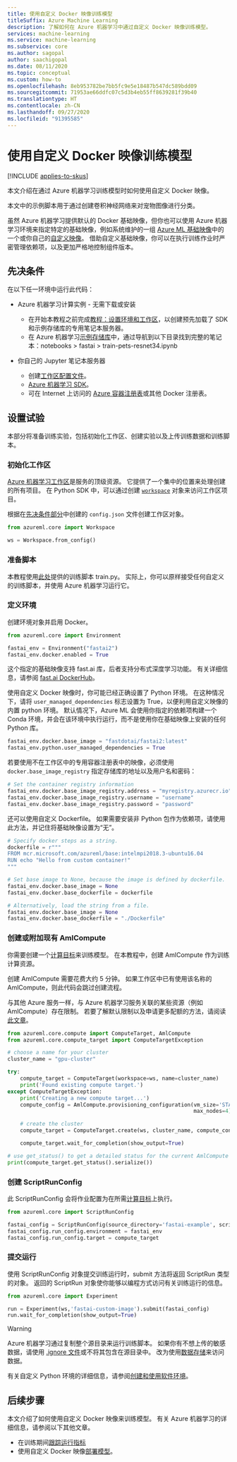 ```yaml
---
title: 使用自定义 Docker 映像训练模型
titleSuffix: Azure Machine Learning
description: 了解如何在 Azure 机器学习中通过自定义 Docker 映像训练模型。
services: machine-learning
ms.service: machine-learning
ms.subservice: core
ms.author: sagopal
author: saachigopal
ms.date: 08/11/2020
ms.topic: conceptual
ms.custom: how-to
ms.openlocfilehash: 8eb953782be7bb5fc9e5e18487b547dc589bdd09
ms.sourcegitcommit: 71953ae66ddfc07c5d3b4eb55ff8639281f39b40
ms.translationtype: HT
ms.contentlocale: zh-CN
ms.lasthandoff: 09/27/2020
ms.locfileid: "91395585"
---
```

# <a name="train-a-model-using-a-custom-docker-image"></a>使用自定义 Docker 映像训练模型
[!INCLUDE [applies-to-skus](../../includes/aml-applies-to-basic-enterprise-sku.md)]

本文介绍在通过 Azure 机器学习训练模型时如何使用自定义 Docker 映像。 

本文中的示例脚本用于通过创建卷积神经网络来对宠物图像进行分类。 

虽然 Azure 机器学习提供默认的 Docker 基础映像，但你也可以使用 Azure 机器学习环境来指定特定的基础映像，例如系统维护的一组 [Azure ML 基础映像](https://github.com/Azure/AzureML-Containers)中的一个或你自己的[自定义映像](https://docs.microsoft.com/azure/machine-learning/how-to-deploy-custom-docker-image#create-a-custom-base-image)。 借助自定义基础映像，你可以在执行训练作业时严密管理依赖项，以及更加严格地控制组件版本。 

## <a name="prerequisites"></a>先决条件 
在以下任一环境中运行此代码：
* Azure 机器学习计算实例 - 无需下载或安装
    * 在开始本教程之前完成[教程：设置环境和工作区](tutorial-1st-experiment-sdk-setup.md)，以创建预先加载了 SDK 和示例存储库的专用笔记本服务器。
    * 在 Azure 机器学习[示例存储库](https://github.com/Azure/azureml-examples)中，通过导航到以下目录找到完整的笔记本：notebooks > fastai > train-pets-resnet34.ipynb 

* 你自己的 Jupyter 笔记本服务器
    * 创建[工作区配置文件](how-to-configure-environment.md#workspace)。
    * [Azure 机器学习 SDK](https://docs.microsoft.com/python/api/overview/azure/ml/install?view=azure-ml-py&preserve-view=true)。 
    * 可在 Internet 上访问的 [Azure 容器注册表](/container-registry)或其他 Docker 注册表。

## <a name="set-up-the-experiment"></a>设置试验 
本部分将准备训练实验，包括初始化工作区、创建实验以及上传训练数据和训练脚本。

### <a name="initialize-a-workspace"></a>初始化工作区
[Azure 机器学习工作区](concept-workspace.md)是服务的顶级资源。 它提供了一个集中的位置来处理创建的所有项目。 在 Python SDK 中，可以通过创建 [`workspace`](https://docs.microsoft.com/python/api/azureml-core/azureml.core.workspace.workspace?view=azure-ml-py&preserve-view=true) 对象来访问工作区项目。

根据在[先决条件部分](#prerequisites)中创建的 `config.json` 文件创建工作区对象。

```Python
from azureml.core import Workspace

ws = Workspace.from_config()
```

### <a name="prepare-scripts"></a>准备脚本
本教程使用[此处](https://github.com/Azure/azureml-examples/blob/main/code/models/fastai/pets-resnet34/train.py)提供的训练脚本 train.py。 实际上，你可以原样接受任何自定义的训练脚本，并使用 Azure 机器学习运行它。

### <a name="define-your-environment"></a>定义环境
创建环境对象并启用 Docker。 

```python
from azureml.core import Environment

fastai_env = Environment("fastai2")
fastai_env.docker.enabled = True
```

这个指定的基础映像支持 fast.ai 库，后者支持分布式深度学习功能。 有关详细信息，请参阅 [fast.ai DockerHub](https://hub.docker.com/u/fastdotai)。 

使用自定义 Docker 映像时，你可能已经正确设置了 Python 环境。 在这种情况下，请将 `user_managed_dependencies` 标志设置为 True，以便利用自定义映像的内置 python 环境。 默认情况下，Azure ML 会使用你指定的依赖项构建一个 Conda 环境，并会在该环境中执行运行，而不是使用你在基础映像上安装的任何 Python 库。

```python
fastai_env.docker.base_image = "fastdotai/fastai2:latest"
fastai_env.python.user_managed_dependencies = True
```

若要使用不在工作区中的专用容器注册表中的映像，必须使用 `docker.base_image_registry` 指定存储库的地址以及用户名和密码：

```python
# Set the container registry information
fastai_env.docker.base_image_registry.address = "myregistry.azurecr.io"
fastai_env.docker.base_image_registry.username = "username"
fastai_env.docker.base_image_registry.password = "password"
```

还可以使用自定义 Dockerfile。 如果需要安装非 Python 包作为依赖项，请使用此方法，并记住将基础映像设置为“无”。

```python 
# Specify docker steps as a string. 
dockerfile = r"""
FROM mcr.microsoft.com/azureml/base:intelmpi2018.3-ubuntu16.04
RUN echo "Hello from custom container!"
"""

# Set base image to None, because the image is defined by dockerfile.
fastai_env.docker.base_image = None
fastai_env.docker.base_dockerfile = dockerfile

# Alternatively, load the string from a file.
fastai_env.docker.base_image = None
fastai_env.docker.base_dockerfile = "./Dockerfile"
```

### <a name="create-or-attach-existing-amlcompute"></a>创建或附加现有 AmlCompute
你需要创建一个[计算目标](https://docs.microsoft.com/azure/machine-learning/concept-azure-machine-learning-architecture#compute-target)来训练模型。 在本教程中，创建 AmlCompute 作为训练计算资源。

创建 AmlCompute 需要花费大约 5 分钟。 如果工作区中已有使用该名称的 AmlCompute，则此代码会跳过创建流程。

与其他 Azure 服务一样，与 Azure 机器学习服务关联的某些资源（例如 AmlCompute）存在限制。 若要了解默认限制以及申请更多配额的方法，请阅读[此文章](https://docs.microsoft.com/azure/machine-learning/how-to-manage-quotas)。 

```python
from azureml.core.compute import ComputeTarget, AmlCompute
from azureml.core.compute_target import ComputeTargetException

# choose a name for your cluster
cluster_name = "gpu-cluster"

try:
    compute_target = ComputeTarget(workspace=ws, name=cluster_name)
    print('Found existing compute target.')
except ComputeTargetException:
    print('Creating a new compute target...')
    compute_config = AmlCompute.provisioning_configuration(vm_size='STANDARD_NC6',
                                                           max_nodes=4)

    # create the cluster
    compute_target = ComputeTarget.create(ws, cluster_name, compute_config)

    compute_target.wait_for_completion(show_output=True)

# use get_status() to get a detailed status for the current AmlCompute
print(compute_target.get_status().serialize())
```

### <a name="create-a-scriptrunconfig"></a>创建 ScriptRunConfig
此 ScriptRunConfig 会将作业配置为在所需[计算目标](https://docs.microsoft.com/azure/machine-learning/how-to-set-up-training-targets#compute-targets-for-training)上执行。

```python
from azureml.core import ScriptRunConfig

fastai_config = ScriptRunConfig(source_directory='fastai-example', script='train.py')
fastai_config.run_config.environment = fastai_env
fastai_config.run_config.target = compute_target
```

### <a name="submit-your-run"></a>提交运行
使用 ScriptRunConfig 对象提交训练运行时，submit 方法将返回 ScriptRun 类型的对象。 返回的 ScriptRun 对象使你能够以编程方式访问有关训练运行的信息。 

```python
from azureml.core import Experiment

run = Experiment(ws,'fastai-custom-image').submit(fastai_config)
run.wait_for_completion(show_output=True)
```

> [!WARNING]
> Azure 机器学习通过复制整个源目录来运行训练脚本。 如果你有不想上传的敏感数据，请使用 [.ignore 文件](how-to-save-write-experiment-files.md#storage-limits-of-experiment-snapshots)或不将其包含在源目录中。 改为使用[数据存储](https://docs.microsoft.com/python/api/azureml-core/azureml.data?view=azure-ml-py&preserve-view=true)来访问数据。

有关自定义 Python 环境的详细信息，请参阅[创建和使用软件环境](how-to-use-environments.md)。 

## <a name="next-steps"></a>后续步骤
本文介绍了如何使用自定义 Docker 映像来训练模型。 有关 Azure 机器学习的详细信息，请参阅以下其他文章。
* 在训练期间[跟踪运行指标](how-to-track-experiments.md)
* 使用自定义 Docker 映像[部署模型](https://docs.microsoft.com/azure/machine-learning/how-to-deploy-custom-docker-image)。
